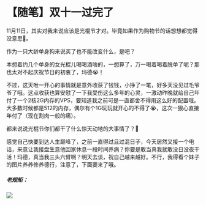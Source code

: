 # 【随笔】双十一过完了


11月11日，其实对我来说应该是光棍节才对。毕竟如果作为购物节的话想想都觉得没意思🐷。

作为一只大龄单身狗来说买了也不能改变什么，是吧？

本想着约几个单身的女光棍儿喝喝酒啥的，一想算了，万一喝着喝着脱单了呢？那也太对不起庆祝节日的初衷了，玛德😭！

不过，这天唯一开心的事情就是意外收获了钱钱，小挣了一笔，好多天没见过毛爷爷了哦。这点收获也算安慰了一下我受伤这么多年的心灵，一激动昨晚就给自己年付了一个2核2G内存的VPS，要知道我之前可是一直都舍不得用这么好的配置哦。大多数时候都是512的内存，偶尔有个1G玩玩就开心的不得了😭，这次一狠心直接年付了（现在割肉一般的痛）。

都来说说光棍节你们都干了什么惊天动地的大事情了？🐶

感觉自己快要到达人生巅峰了，之前一直得过且过混日子，今天居然又接一个电话，来意让我接盘生意他回家休息一段时间养病？你要是敢当真我就敢没日没夜干活！玛德，真当我三头六臂啊？明天去谈，祝自己越来越好。不行，我得看个妹子的图片养养修养德行，注意了，下面要来了哦。

##### 老规矩：

![](https://img.1078503.org/imgs/2019/11/1f581ae3e97ec9e0.jpg)
